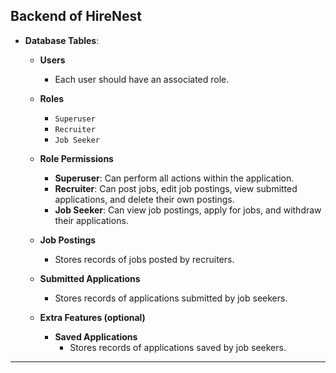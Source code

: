## Backend of HireNest

* **Database Tables**:

    * **Users**
        * Each user should have an associated role.
      
    * **Roles**
        * `Superuser`
        * `Recruiter`
        * `Job Seeker`
      
    * **Role Permissions**
        * **Superuser**: Can perform all actions within the application.
        * **Recruiter**: Can post jobs, edit job postings, view submitted applications, and delete their own postings.
        * **Job Seeker**: Can view job postings, apply for jobs, and withdraw their applications.
  
    * **Job Postings**
        * Stores records of jobs posted by recruiters.

    * **Submitted Applications**
        * Stores records of applications submitted by job seekers.
  
    * **Extra Features (optional)**
      * **Saved Applications**
          * Stores records of applications saved by job seekers.

---
